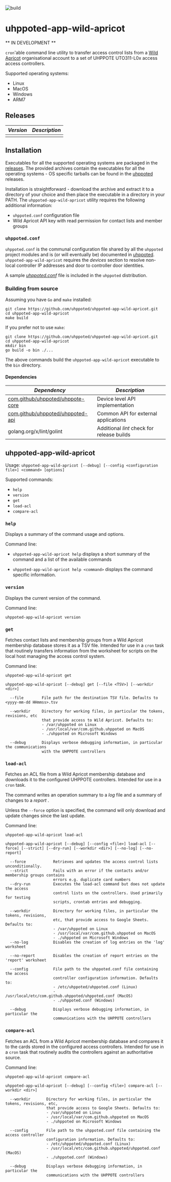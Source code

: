 ![build](https://github.com/uhppoted/uhppoted-app-wild-apricot/workflows/build/badge.svg)

# uhppoted-app-wild-apricot

** IN DEVELOPMENT **

```cron```'able command line utility to transfer access control lists from a [Wild Apricot](https://www.wildapricot.com) 
organisational account to a set of UHPPOTE UTO311-L0x access access controllers. 

Supported operating systems:
- Linux
- MacOS
- Windows
- ARM7

## Releases

| *Version* | *Description*                                                                  |
| --------- | ------------------------------------------------------------------------------ |
|           |                                                                                |

## Installation

Executables for all the supported operating systems are packaged in the [releases](https://github.com/uhppoted/uhppoted-app-wild-apricots/releases). The provided archives contain the executables for all the operating systems - OS specific tarballs can be 
found in the [uhppoted](https://github.com/uhppoted/uhppoted/releases) releases.

Installation is straightforward - download the archive and extract it to a directory of your choice and then place the executable in a directory in your PATH. The `uhppoted-app-wild-apricot` utility requires the following additional 
information:

- `uhppoted.conf` configuration file
- Wild Apricot API key with read permission for  contact lists and member groups

### `uhppoted.conf`

`uhppoted.conf` is the communal configuration file shared by all the `uhppoted` project modules and is (or will 
eventually be) documented in [uhppoted](https://github.com/uhppoted/uhppoted). `uhppoted-app-wild-apricot` requires the 
_devices_ section to resolve non-local controller IP addresses and door to controller door identities.

A sample _[uhppoted.conf](https://github.com/uhppoted/uhppoted/blob/master/app-notes/wild-apricot/uhppoted.conf)_ file is included
in the `uhppoted` distribution.

### Building from source

Assuming you have `Go` and `make` installed:

```
git clone https://github.com/uhppoted/uhppoted-app-wild-apricot.git
cd uhppoted-app-wild-apricot
make build
```

If you prefer not to use `make`:
```
git clone https://github.com/uhppoted/uhppoted-app-wild-apricot.git
cd uhppoted-app-wild-apricot
mkdir bin
go build -o bin ./...
```

The above commands build the `uhppoted-app-wild-apricot` executable to the `bin` directory.

#### Dependencies

| *Dependency*                                                                 | *Description*                              |
| ---------------------------------------------------------------------------- | ------------------------------------------ |
| [com.github/uhppoted/uhppote-core](https://github.com/uhppoted/uhppote-core) | Device level API implementation            |
| [com.github/uhppoted/uhppoted-api](https://github.com/uhppoted/uhppoted-api) | Common API for external applications       |
| golang.org/x/lint/golint                                                     | Additional *lint* check for release builds |

## uhppoted-app-wild-apricot

Usage: ```uhppoted-app-wild-apricot [--debug] [--config <configuration file>] <command> [options]```

Supported commands:

- `help`
- `version`
- `get`
- `load-acl`
- `compare-acl`

### `help`

Displays a summary of the command usage and options.

Command line:

- ```uhppoted-app-wild-apricot help``` displays a short summary of the command and a list of the available commands

- ```uhppoted-app-wild-apricot help <command>``` displays the command specific information.

### `version`

Displays the current version of the command.

Command line:

```uhppoted-app-wild-apricot version```

### `get`

Fetches contact lists and membership groups from a Wild Apricot membership database stores it as a TSV file. Intended for use in
a `cron` task that routinely transfers information from the worksheet for scripts on the local host managing the access control
system. 

Command line:

```uhppoted-app-wild-apricot get``` 

```uhppoted-app-wild-apricot [--debug] get [--file <TSV>] [--workdir <dir>]```

```
  --file        File path for the destination TSV file. Defaults to <yyyy-mm-dd HHmmss>.tsv
  
  --workdir     Directory for working files, in particular the tokens, revisions, etc
                that provide access to Wild Apricot. Defaults to:
                - /var/uhppoted on Linux
                - /usr/local/var/com.github.uhppoted on MacOS
                - ./uhppoted on Microsoft Windows
  
  --debug       Displays verbose debugging information, in particular the communications
                with the UHPPOTE controllers
```

### `load-acl`

Fetches an ACL file from a Wild Apricot membership database and downloads it to the configured UHPPOTE controllers.
Intended for use in a `cron` task.

The command writes an operation summary to a _log_ file and a summary of changes to a _report_ .

Unless the `--force` option is specified, the command will only download and update changes since the last update. 

Command line:

```uhppoted-app-wild-apricot load-acl```

```uhppoted-app-wild-apricot [--debug] [--config <file>] load-acl [--force] [--strict] [--dry-run] [--workdir <dir>] [--no-log] [--no-report]```

```
  --force            Retrieves and updates the access control lists unconditionally.
  --strict           Fails with an error if the contacts and/or membership groups contains 
                     errors e.g. duplicate card numbers
  --dry-run          Executes the load-acl command but does not update the access
                     control lists on the controllers. Used primarily for testing 
                     scripts, crontab entries and debugging. 

  --workdir          Directory for working files, in particular the tokens, revisions,
                     etc, that provide access to Google Sheets. Defaults to:
                     - /var/uhppoted on Linux
                     - /usr/local/var/com.github.uhppoted on MacOS
                     - ./uhppoted on Microsoft Windows
  --no-log           Disables the creation of log entries on the 'log' worksheet
  
  --no-report        Disables the creation of report entries on the 'report' worksheet
    
  --config           File path to the uhppoted.conf file containing the access
                     controller configuration information. Defaults to:
                     - /etc/uhppoted/uhppoted.conf (Linux)
                     - /usr/local/etc/com.github.uhppoted/uhppoted.conf (MacOS)
                     - ./uhppoted.conf (Windows)

  --debug            Displays verbose debugging information, in particular the 
                     communications with the UHPPOTE controllers
```

### `compare-acl`

Fetches an ACL from a Wild Apricot membership database and compares it to the cards stored in the configured
access controllers. Intended for use in a `cron` task that routinely audits the controllers against an
authoritative source.

Command line:

```uhppoted-app-wild-apricot compare-acl ```

```uhppoted-app-wild-apricot [--debug] [--config <file>] compare-acl [--workdir <dir>]```
```
  --workdir       Directory for working files, in particular the tokens, revisions, etc, 
                  that provide access to Google Sheets. Defaults to:
                  - /var/uhppoted on Linux
                  - /usr/local/var/com.github.uhppoted on MacOS
                  - ./uhppoted on Microsoft Windows

  --config        File path to the uhppoted.conf file containing the access controller 
                  configuration information. Defaults to:
                  - /etc/uhppoted/uhppoted.conf (Linux)
                  - /usr/local/etc/com.github.uhppoted/uhppoted.conf (MacOS)
                  - ./uhppoted.conf (Windows)

  --debug         Displays verbose debugging information, in particular the 
                  communications with the UHPPOTE controllers

```
```
